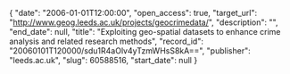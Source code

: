 {
  "date": "2006-01-01T12:00:00", 
  "open_access": true, 
  "target_url": "http://www.geog.leeds.ac.uk/projects/geocrimedata/", 
  "description": "", 
  "end_date": null, 
  "title": "Exploiting geo-spatial datasets to enhance crime analysis and related research methods", 
  "record_id": "20060101T120000/sdu1R4aOlv4yTzmWHsS8kA==", 
  "publisher": "leeds.ac.uk", 
  "slug": 60588516, 
  "start_date": null
}

